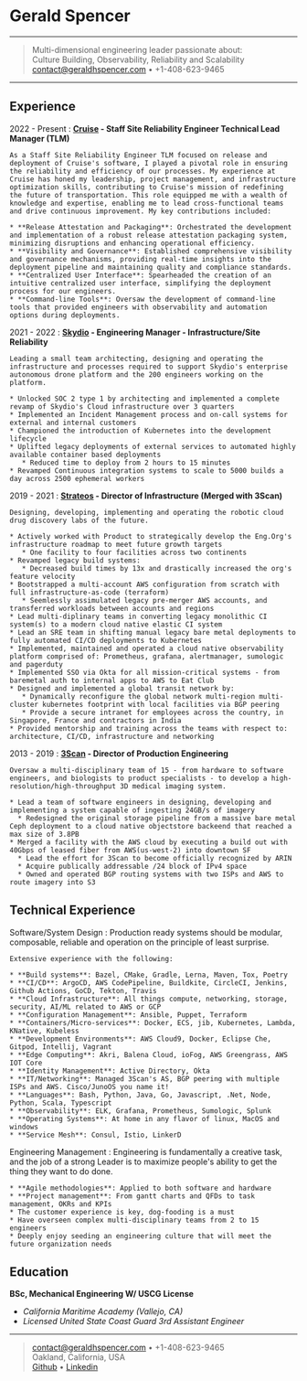 Gerald Spencer
============
----

> Multi-dimensional engineering leader passionate about:\
> Culture Building, Observability, Reliability and Scalability\
> <contact@geraldhspencer.com> • +1-408-623-9465

----

Experience
----------
2022 - Present
:   **[Cruise] - Staff Site Reliability Engineer Technical Lead Manager (TLM)**

	As a Staff Site Reliability Engineer TLM focused on release and deployment of Cruise's software, I played a pivotal role in ensuring the reliability and efficiency of our processes. My experience at Cruise has honed my leadership, project management, and infrastructure optimization skills, contributing to Cruise's mission of redefining the future of transportation. This role equipped me with a wealth of knowledge and expertise, enabling me to lead cross-functional teams and drive continuous improvement. My key contributions included:

    * **Release Attestation and Packaging**: Orchestrated the development and implementation of a robust release attestation packaging system, minimizing disruptions and enhancing operational efficiency.
    * **Visibility and Governance**: Established comprehensive visibility and governance mechanisms, providing real-time insights into the deployment pipeline and maintaining quality and compliance standards.
    * **Centralized User Interface**: Spearheaded the creation of an intuitive centralized user interface, simplifying the deployment process for our engineers.
    * **Command-line Tools**: Oversaw the development of command-line tools that provided engineers with observability and automation options during deployments. 

2021 - 2022
:   **[Skydio] - Engineering Manager - Infrastructure/Site Reliability**

	Leading a small team architecting, designing and operating the infrastructure and processes required to support Skydio's enterprise autonomous drone platform and the 200 engineers working on the platform.

    * Unlocked SOC 2 type 1 by architecting and implemented a complete revamp of Skydio's Cloud infrastructure over 3 quarters
    * Implemented an Incident Management process and on-call systems for external and internal customers
    * Championed the introduction of Kubernetes into the development lifecycle
    * Uplifted legacy deployments of external services to automated highly available container based deployments
       * Reduced time to deploy from 2 hours to 15 minutes
    * Revamped Continuous integration systems to scale to 5000 builds a day across 2500 ephemeral workers

2019 - 2021
:   **[Strateos] - Director of Infrastructure (Merged with 3Scan)**

	Designing, developing, implementing and operating the robotic cloud drug discovery labs of the future.

    * Actively worked with Product to strategically develop the Eng.Org's infrastructure roadmap to meet future growth targets
       * One facility to four facilities across two continents
    * Revamped legacy build systems:
       * Decreased build times by 13x and drastically increased the org's feature velocity
    * Bootstrapped a multi-account AWS configuration from scratch with full infrastructure-as-code (terraform)
       * Seemlessly assimulated legacy pre-merger AWS accounts, and transferred workloads between accounts and regions
    * Lead multi-diplinary teams in converting legacy monolithic CI system(s) to a modern cloud native elastic CI system
    * Lead an SRE team in shifting manual legacy bare metal deployments to fully automated CI/CD deployments to Kubernetes
    * Implemented, maintained and operated a cloud native observability platform comprised of: Prometheus, grafana, alertmanager, sumologic and pagerduty
    * Implemented SSO via Okta for all mission-critical systems - from baremetal auth to internal apps to AWS to Eat Club
    * Designed and implemented a global transit network by:
       * Dynamically reconfigure the global network multi-region multi-cluster kubernetes footprint with local facilities via BGP peering
       * Provide a secure intranet for employees across the country, in Singapore, France and contractors in India
    * Provided mentorship and training across the teams with respect to: architecture, CI/CD, infrastructure and networking

2013 - 2019
:   **[3Scan] - Director of Production Engineering**

	Oversaw a multi-disciplinary team of 15 - from hardware to software engineers, and biologists to product specialists - to develop a high-resolution/high-throughput 3D medical imaging system.

    * Lead a team of software engineers in designing, developing and implementing a system capable of ingesting 24GB/s of imagery
	  * Redesigned the original storage pipeline from a massive bare metal Ceph deployment to a cloud native objectstore backeend that reached a max size of 3.8PB
    * Merged a facility with the AWS cloud by executing a build out with 40Gbps of leased fiber from AWS(us-west-2) into downtown SF
      * Lead the effort for 3Scan to become officially recognized by ARIN
      * Acquire publically addressable /24 block of IPv4 space
      * Owned and operated BGP routing systems with two ISPs and AWS to route imagery into S3

Technical Experience
--------------------

Software/System Design
:   Production ready systems should be modular, composable, reliable and operation on the principle of least surprise. 

	Extensive experience with the following:

    * **Build systems**: Bazel, CMake, Gradle, Lerna, Maven, Tox, Poetry
    * **CI/CD**: ArgoCD, AWS CodePipeline, Buildkite, CircleCI, Jenkins, Github Actions, GoCD, Tekton, Travis
    * **Cloud Infrastructure**: All things compute, networking, storage, security, AI/ML related to AWS or GCP
    * **Configuration Management**: Ansible, Puppet, Terraform
    * **Containers/Micro-services**: Docker, ECS, jib, Kubernetes, Lambda, KNative, Kubeless
    * **Development Environments**: AWS Cloud9, Docker, Eclipse Che, Gitpod, Intellij, Vagrant
    * **Edge Computing**: Akri, Balena Cloud, ioFog, AWS Greengrass, AWS IOT Core
    * **Identity Management**: Active Directory, Okta
    * **IT/Networking**: Managed 3Scan's AS, BGP peering with multiple ISPs and AWS. Cisco/JunoOS you name it!
    * **Languages**: Bash, Python, Java, Go, Javascript, .Net, Node, Python, Scala, Typescript
    * **Observability**: ELK, Grafana, Prometheus, Sumologic, Splunk
    * **Operating Systems**: At home in any flavor of linux, MacOS and windows
    * **Service Mesh**: Consul, Istio, LinkerD

Engineering Management
:   Engineering is fundamentally a creative task, and the job of a strong Leader is to maximize people's ability to get the thing they want to do done.

    * **Agile methodologies**: Applied to both software and hardware
    * **Project management**: From gantt charts and QFDs to task management, OKRs and KPIs
    * The customer experience is key, dog-fooding is a must
    * Have overseen complex multi-disciplinary teams from 2 to 15 engineers
    * Deeply enjoy seeding an engineering culture that will meet the future organization needs

Education
---------

**BSc, Mechanical Engineering W/ USCG License**
   
   - *California Maritime Academy (Vallejo, CA)*
   - *Licensed United State Coast Guard 3rd Assistant Engineer*


[3Scan]: http://www.3scan.com
[Black Rock Lighthouse Service]: https://journal.burningman.org/2016/08/burning-man-arts/brc-art/black-rock-lighthouse-service
[Cruise]: https://www.getcruise.com
[Flux Foundation]: http://www.fluxfoundation.org
[Github]: https://github.com/Geethree
[Linkedin]: https://www.linkedin.com/in/gerald-spencer-bb2617123/
[Taylor Collaboration]: http://www.taylorcollaboration.org
[Temple 2017]: http://www.temple2017.org/
[Temple Galaxia]: http://www.templegalaxia.org
[The Folly]: https://www.thefollybrc.com/
[Strateos]: http://www.strateos.com
[Skydio]: https://www.skydio.com

----

> <contact@geraldhspencer.com> • +1-408-623-9465 \
> Oakland, California, USA \
> [Github] • [Linkedin]

